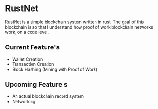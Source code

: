 # RustNet
RustNet is a simple blockchain system written in rust. The goal of this blockchain is so that I understand how proof of work blockchain networks work, on a code level.

## Current Feature's
- Wallet Creation
- Transaction Creation
- Block Hashing (Mining with Proof of Work)

## Upcoming Feature's
- An actual blockchain record system
- Networking